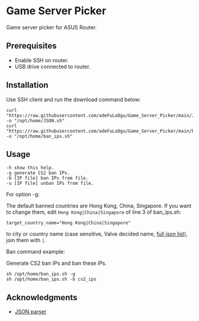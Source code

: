 # Game Server Picker 
Game server picker for ASUS Router.

## Prerequisites
* Enable SSH on router.
* USB drive connected to router.

## Installation
Use SSH client and run the download command below:

    curl "https://raw.githubusercontent.com/adeFuLoDgu/Game_Server_Picker/main/JSON.sh" -o "/opt/home/JSON.sh"
    curl "https://raw.githubusercontent.com/adeFuLoDgu/Game_Server_Picker/main/ban_ips.sh" -o "/opt/home/ban_ips.sh"

## Usage
```
-h show this help.
-g generate CS2 ban IPs.
-b [IP file] ban IPs from file.
-u [IP file] unban IPs from file.
```
For option -g:

The default banned countries are Hong Kong, China, Singapore. If you want to change them, edit `Hong Kong|China|Singapore` of line 3 of ban_ips.sh:

    target_country_name="Hong Kong|China|Singapore"

to city or country name (case sensitive, Valve decided name, [full json list](https://api.steampowered.com/ISteamApps/GetSDRConfig/v1/?appid=730)), join them with `|`.

Ban command example:

Generate CS2 ban IPs and ban these IPs.
```
sh /opt/home/ban_ips.sh -g
sh /opt/home/ban_ips.sh -b cs2_ips
```

## Acknowledgments
* [JSON parser](https://github.com/dominictarr/JSON.sh)
